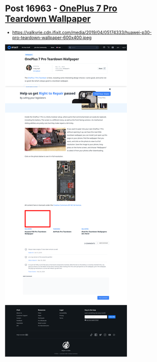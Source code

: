 # Post 16963 - [OnePlus 7 Pro Teardown Wallpaper](https://www.ifixit.com/News/16963/oneplus-7-pro-teardown-wallpaper)

- https://valkyrie.cdn.ifixit.com/media/2019/04/05174333/huawei-p30-pro-teardown-wallpaper-600x400.jpeg

![screencap](screenshots/14537512-50eb-48ca-83a9-f17f128b3607.png)

